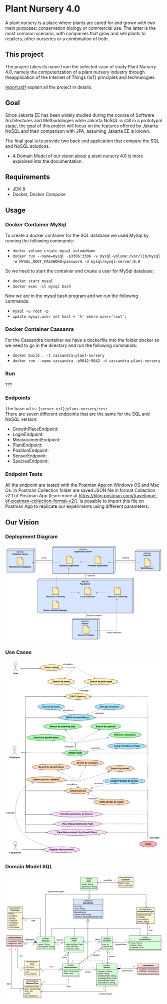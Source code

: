 # Plant Nursery 4.0
A plant nursery is a place where plants are cared for and grown with two main purposes: conservation biology or commercial use. The latter is the most common scenario, with companies that grow and sell plants to retailers, other nurseries or a combination of both.

## This project
The project takes its name from the selected case of study:Plant Nursery 4.0, namely the computerization of a plant nursery industry through theapplication of the Internet of Things (IoT) principles and technologies.

[report.pdf](https://github.com/jasonravagli/plant-nursery-4.0/blob/main/documentation/report.pdf) explain all the project in details.

## Goal
Since Jakarta EE has been widely studied during the course of Software Architectures and Methodologies while Jakarta NoSQL is still in a prototypal stage, the goal of this project will focus on the features offered by Jakarta NoSQL and their comparison with JPA, assuming Jakarta EE is known.

The final goal is to provide two back end application that compare the SQL and NoSQL solutions.  
+ A Domain Model of our vision about a plant nursery 4.0 is more explained into the documentation.

## Requirements
+ JDK 8
+ Docker, Docker Compose

## Usage

### Docker Container MySql
To create a docker container for the SQL database we used MySql by running the following commands:
+ `docker volume create mysql-volumeName`
+ `docker run --name=mysql -p3306:3306 -v mysql-volume:/var/lib/mysql -e MYSQL_ROOT_PASSWORD=password -d mysql/mysql-server:8.0`
 
So we need to start the container and create a user for MySql database:
+ `docker start mysql`
+ `docker exec -it mysql bash`

Now we are in the mysql bash program and we run the following commands:
+ `mysql -u root -p`
+ `update mysql.user set host = '%' where user='root';`

### Docker Container Cassanra
For the Cassandra container we have a dockerfile into the folder docker so we need to go in the directory and run the following commands:
+ `docker build . -t cassandra-plant-nursery`
+ `docker run --name cassandra -p9042:9042 -d cassandra-plant-nursery`

### Run
???

### Endpoints
The base url is: `{server-url}/plant-nursery/rest`  
There are seven different endpoints that are the same for the SQL and NoSQL version:
+ GrowthPlaceEndpoint:
+ LoginEndpoint:
+ MeasuramentEndpoint:
+ PlantEndpoint:
+ PositionEndpoint:
+ SensorEndpoint:
+ SpeciesEndpoint:

### Endpoint Tests
All the endpoint are tested with the Postman App on Windows OS and Mac Os.
In Postman Collection folder are saved JSON file in format Collection v2.1 of Postman App (learn more at https://blog.postman.com/travelogue-of-postman-collection-format-v2/).
Is possible to import this file on Postman App to replicate our experiments using different parameters.


## Our Vision

### Deployment Diagram
<img src="https://github.com/jasonravagli/plant-nursery-4.0/blob/main/img/deployment-diagram.png">

### Use Cases
<img src="https://github.com/jasonravagli/plant-nursery-4.0/blob/main/img/use-cases-diagram.png">

### Domain Model SQL
<img src="https://github.com/jasonravagli/plant-nursery-4.0/blob/main/img/domain-model.png">
